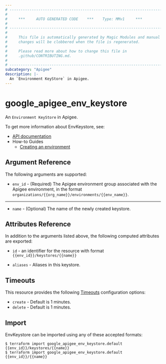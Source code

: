 ```yaml
---
# ----------------------------------------------------------------------------
#
#     ***     AUTO GENERATED CODE    ***    Type: MMv1     ***
#
# ----------------------------------------------------------------------------
#
#     This file is automatically generated by Magic Modules and manual
#     changes will be clobbered when the file is regenerated.
#
#     Please read more about how to change this file in
#     .github/CONTRIBUTING.md.
#
# ----------------------------------------------------------------------------
subcategory: "Apigee"
description: |-
  An `Environment KeyStore` in Apigee.
---
```


# google\_apigee\_env\_keystore

An `Environment KeyStore` in Apigee.


To get more information about EnvKeystore, see:

* [API documentation](https://cloud.google.com/apigee/docs/reference/apis/apigee/rest/v1/organizations.environments.keystores/create)
* How-to Guides
    * [Creating an environment](https://cloud.google.com/apigee/docs/api-platform/get-started/create-environment)


## Argument Reference

The following arguments are supported:


* `env_id` -
  (Required)
  The Apigee environment group associated with the Apigee environment,
  in the format `organizations/{{org_name}}/environments/{{env_name}}`.


- - -


* `name` -
  (Optional)
  The name of the newly created keystore.


## Attributes Reference

In addition to the arguments listed above, the following computed attributes are exported:

* `id` - an identifier for the resource with format `{{env_id}}/keystores/{{name}}`

* `aliases` -
  Aliases in this keystore.


## Timeouts

This resource provides the following
[Timeouts](https://developer.hashicorp.com/terraform/plugin/sdkv2/resources/retries-and-customizable-timeouts) configuration options:

- `create` - Default is 1 minutes.
- `delete` - Default is 1 minutes.

## Import


EnvKeystore can be imported using any of these accepted formats:

```
$ terraform import google_apigee_env_keystore.default {{env_id}}/keystores/{{name}}
$ terraform import google_apigee_env_keystore.default {{env_id}}/{{name}}
```
